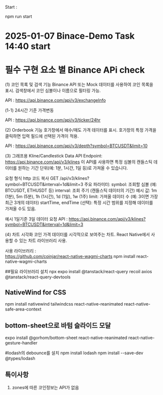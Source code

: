 Start :

npm run start

# 2025-01-07 Binace-Demo Task 14:40 start

# 필수 구현 요소 별 Binance APi check

(1) 코인 목록 및 검색 기능
Binance API 또는 Mock 데이터를 사용하여 코인 목록을 표시.
검색창에서 코인 심볼이나 이름으로 필터링 가능.

API : https://api.binance.com/api/v3/exchangeInfo

(1-1) 24시간 기준 가격변동

API : https://api.binance.com/api/v3/ticker/24hr

(2) Orderbook 기능
호가창에서 매수/매도 가격 데이터를 표시.
호가창의 특정 가격을 클릭하면 입력 필드에 선택된 가격이 적용.

API : https://api.binance.com/api/v3/depth?symbol=BTCUSDT&limit=10

(3) 그래프용
Kline/Candlestick Data API
Endpoint: https://api.binance.com/api/v3/klines
이 API를 사용하면 특정 심볼의 캔들스틱 데이터를 원하는 기간 단위(예: 1분, 1시간, 1일 등)로 가져올 수 있습니다.

요청 형식
http
코드 복사
GET /api/v3/klines?symbol=BTCUSDT&interval=1d&limit=3
주요 파라미터:
symbol: 조회할 심볼 (예: BTCUSDT, ETHUSDT 등)
interval: 조회 주기 (캔들스틱 데이터의 기간)
예시 값:
1m (1분), 5m (5분), 1h (1시간), 1d (1일), 1w (1주)
limit: 가져올 데이터 수 (예: 3이면 가장 최근 3개의 데이터)
startTime, endTime (선택): 특정 시간 범위를 지정해 데이터를 가져올 수도 있음.

예시
1일기준 3일 데이터 요청
API : https://api.binance.com/api/v3/klines?symbol=BTCUSDT&interval=1d&limit=3

(4) 차트 시각화
코인 가격 데이터를 시각적으로 보여주는 차트.
React Native에서 사용할 수 있는 차트 라이브러리 사용.

사용 라이브러리 :  
https://github.com/coinjar/react-native-wagmi-charts
npm install react-native-wagmi-charts

##필요 라이브러리 설치
npx expo install @tanstack/react-query recoil axios @tanstack/react-query-devtools

## NativeWind for CSS

npm install nativewind tailwindcss react-native-reanimated react-native-safe-area-context

## bottom-sheet으로 바텀 슬라이드 모달

expo install @gorhom/bottom-sheet react-native-reanimated react-native-gesture-handler

#lodash의 debounce를 설치
npm install lodash
npm install --save-dev @types/lodash

## 특이사항

1. zones에 따른 코인정보는 API가 없음
